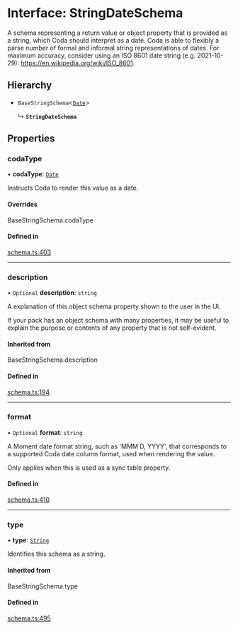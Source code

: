 # Interface: StringDateSchema

A schema representing a return value or object property that is provided as a string,
which Coda should interpret as a date. Coda is able to flexibly a parse number of formal
and informal string representations of dates. For maximum accuracy, consider using an
ISO 8601 date string (e.g. 2021-10-29): https://en.wikipedia.org/wiki/ISO_8601.

## Hierarchy

- `BaseStringSchema`<[`Date`](../enums/ValueHintType.md#date)\>

  ↳ **`StringDateSchema`**

## Properties

### codaType

• **codaType**: [`Date`](../enums/ValueHintType.md#date)

Instructs Coda to render this value as a date.

#### Overrides

BaseStringSchema.codaType

#### Defined in

[schema.ts:403](https://github.com/coda/packs-sdk/blob/main/schema.ts#L403)

___

### description

• `Optional` **description**: `string`

A explanation of this object schema property shown to the user in the UI.

If your pack has an object schema with many properties, it may be useful to
explain the purpose or contents of any property that is not self-evident.

#### Inherited from

BaseStringSchema.description

#### Defined in

[schema.ts:194](https://github.com/coda/packs-sdk/blob/main/schema.ts#L194)

___

### format

• `Optional` **format**: `string`

A Moment date format string, such as 'MMM D, YYYY', that corresponds to a supported Coda date column format,
used when rendering the value.

Only applies when this is used as a sync table property.

#### Defined in

[schema.ts:410](https://github.com/coda/packs-sdk/blob/main/schema.ts#L410)

___

### type

• **type**: [`String`](../enums/ValueType.md#string)

Identifies this schema as a string.

#### Inherited from

BaseStringSchema.type

#### Defined in

[schema.ts:495](https://github.com/coda/packs-sdk/blob/main/schema.ts#L495)
